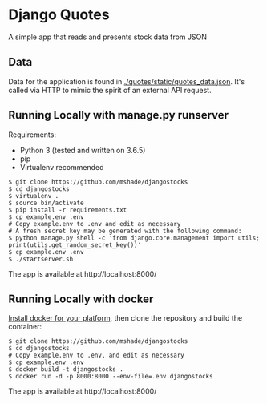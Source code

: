 # Django Quotes
A simple app that reads and presents stock data from JSON

## Data
Data for the application is found in [./quotes/static/quotes_data.json](./quotes/static/quotes_data.json). It's called via HTTP to mimic the spirit of an external API request.

## Running Locally with manage.py runserver
Requirements:
- Python 3 (tested and written on 3.6.5)
- pip
- Virtualenv recommended

```
$ git clone https://github.com/mshade/djangostocks
$ cd djangostocks
$ virtualenv .
$ source bin/activate
$ pip install -r requirements.txt
$ cp example.env .env
# Copy example.env to .env and edit as necessary
# A fresh secret key may be generated with the following command:
$ python manage.py shell -c 'from django.core.management import utils; print(utils.get_random_secret_key())'
$ cp example.env .env
$ ./startserver.sh
```
The app is available at http://localhost:8000/


## Running Locally with docker
[Install docker for your platform](https://docs.docker.com/install/), then clone the repository and build the container:

```
$ git clone https://github.com/mshade/djangostocks
$ cd djangostocks
# Copy example.env to .env, and edit as necessary
$ cp example.env .env
$ docker build -t djangostocks .
$ docker run -d -p 8000:8000 --env-file=.env djangostocks
```

The app is available at http://localhost:8000/

